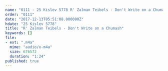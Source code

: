 ```yaml
---
name: "0111 - 25 Kislev 5778 R' Zalman Teibels - Don't Write on a Chumash"
order: "0111"
date: "2017-12-13T05:51:08.000000Z"
hdate: "25 Kislev 5778"
title: "R' Zalman Teibels - Don't Write on a Chumash"
keywords: []
file:
- ext: ".m4a"
  mime: "audio/x-m4a"
  size: 676572
  duration: "1:24"
published: true
---
```


